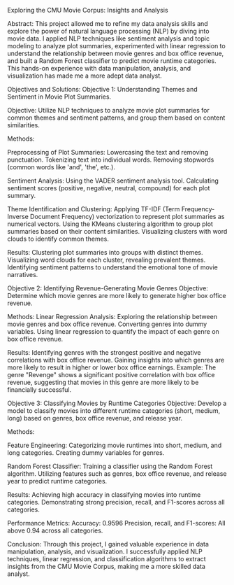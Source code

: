 Exploring the CMU Movie Corpus: Insights and Analysis

Abstract:
This project allowed me to refine my data analysis skills and explore the power of natural language processing (NLP) by diving into movie data. I applied NLP techniques like sentiment analysis and topic modeling to analyze plot summaries, experimented with linear regression to understand the relationship between movie genres and box office revenue, and built a Random Forest classifier to predict movie runtime categories. This hands-on experience with data manipulation, analysis, and visualization has made me a more adept data analyst.

Objectives and Solutions:
Objective 1: Understanding Themes and Sentiment in Movie Plot Summaries.

Objective: Utilize NLP techniques to analyze movie plot summaries for common themes and sentiment patterns, and group them based on content similarities.

Methods:

Preprocessing of Plot Summaries:
Lowercasing the text and removing punctuation.
Tokenizing text into individual words.
Removing stopwords (common words like 'and', 'the', etc.).

Sentiment Analysis:
Using the VADER sentiment analysis tool.
Calculating sentiment scores (positive, negative, neutral, compound) for each plot summary.

Theme Identification and Clustering:
Applying TF-IDF (Term Frequency-Inverse Document Frequency) vectorization to represent plot summaries as numerical vectors.
Using the KMeans clustering algorithm to group plot summaries based on their content similarities.
Visualizing clusters with word clouds to identify common themes.

Results:
Clustering plot summaries into groups with distinct themes.
Visualizing word clouds for each cluster, revealing prevalent themes.
Identifying sentiment patterns to understand the emotional tone of movie narratives.


Objective 2: Identifying Revenue-Generating Movie Genres
Objective: Determine which movie genres are more likely to generate higher box office revenue.

Methods:
Linear Regression Analysis:
Exploring the relationship between movie genres and box office revenue.
Converting genres into dummy variables.
Using linear regression to quantify the impact of each genre on box office revenue.

Results:
Identifying genres with the strongest positive and negative correlations with box office revenue.
Gaining insights into which genres are more likely to result in higher or lower box office earnings.
Example: The genre "Revenge" shows a significant positive correlation with box office revenue, suggesting that movies in this genre are more likely to be financially successful.

Objective 3: Classifying Movies by Runtime Categories
Objective: Develop a model to classify movies into different runtime categories (short, medium, long) based on genres, box office revenue, and release year.

Methods:

Feature Engineering:
Categorizing movie runtimes into short, medium, and long categories.
Creating dummy variables for genres.

Random Forest Classifier:
Training a classifier using the Random Forest algorithm.
Utilizing features such as genres, box office revenue, and release year to predict runtime categories.

Results:
Achieving high accuracy in classifying movies into runtime categories.
Demonstrating strong precision, recall, and F1-scores across all categories.

Performance Metrics:
Accuracy: 0.9596
Precision, recall, and F1-scores: All above 0.94 across all categories.

Conclusion:
Through this project, I gained valuable experience in data manipulation, analysis, and visualization. I successfully applied NLP techniques, linear regression, and classification algorithms to extract insights from the CMU Movie Corpus, making me a more skilled data analyst.
